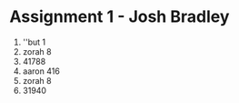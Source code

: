 Assignment 1 - Josh Bradley
====================

1. ''but 1
2. zorah 8
3. 41788
4. aaron 416
5. zorah 8
6. 31940